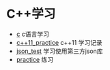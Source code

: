 # C++学习



* [c]()  c语言学习
* [c++11_practice]() c++11 学习记录
* [json_test]() 学习使用第三方json库
* [practice]() 练习